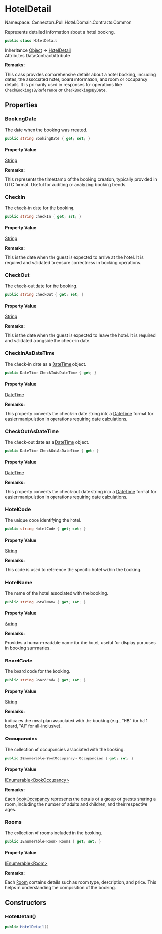 # HotelDetail

Namespace: Connectors.Pull.Hotel.Domain.Contracts.Common

Represents detailed information about a hotel booking.

```csharp
public class HotelDetail
```

Inheritance [Object](https://docs.microsoft.com/en-us/dotnet/api/system.object) → [HotelDetail](./connectors.pull.hotel.domain.contracts.common.hoteldetail)<br />
Attributes DataContractAttribute

**Remarks:**

This class provides comprehensive details about a hotel booking, including 
 dates, the associated hotel, board information, and room or occupancy details. 
 It is primarily used in responses for operations like `CheckBookingsByReference` 
 or `CheckBookingsByDate`.

## Properties

### **BookingDate**

The date when the booking was created.

```csharp
public string BookingDate { get; set; }
```

#### Property Value

[String](https://docs.microsoft.com/en-us/dotnet/api/system.string)<br />

**Remarks:**

This represents the timestamp of the booking creation, typically provided in UTC format.
 Useful for auditing or analyzing booking trends.

### **CheckIn**

The check-in date for the booking.

```csharp
public string CheckIn { get; set; }
```

#### Property Value

[String](https://docs.microsoft.com/en-us/dotnet/api/system.string)<br />

**Remarks:**

This is the date when the guest is expected to arrive at the hotel. It is required 
 and validated to ensure correctness in booking operations.

### **CheckOut**

The check-out date for the booking.

```csharp
public string CheckOut { get; set; }
```

#### Property Value

[String](https://docs.microsoft.com/en-us/dotnet/api/system.string)<br />

**Remarks:**

This is the date when the guest is expected to leave the hotel. It is required 
 and validated alongside the check-in date.

### **CheckInAsDateTime**

The check-in date as a [DateTime](https://docs.microsoft.com/en-us/dotnet/api/system.datetime) object.

```csharp
public DateTime CheckInAsDateTime { get; }
```

#### Property Value

[DateTime](https://docs.microsoft.com/en-us/dotnet/api/system.datetime)<br />

**Remarks:**

This property converts the check-in date string into a [DateTime](https://docs.microsoft.com/en-us/dotnet/api/system.datetime) format 
 for easier manipulation in operations requiring date calculations.

### **CheckOutAsDateTime**

The check-out date as a [DateTime](https://docs.microsoft.com/en-us/dotnet/api/system.datetime) object.

```csharp
public DateTime CheckOutAsDateTime { get; }
```

#### Property Value

[DateTime](https://docs.microsoft.com/en-us/dotnet/api/system.datetime)<br />

**Remarks:**

This property converts the check-out date string into a [DateTime](https://docs.microsoft.com/en-us/dotnet/api/system.datetime) format 
 for easier manipulation in operations requiring date calculations.

### **HotelCode**

The unique code identifying the hotel.

```csharp
public string HotelCode { get; set; }
```

#### Property Value

[String](https://docs.microsoft.com/en-us/dotnet/api/system.string)<br />

**Remarks:**

This code is used to reference the specific hotel within the booking.

### **HotelName**

The name of the hotel associated with the booking.

```csharp
public string HotelName { get; set; }
```

#### Property Value

[String](https://docs.microsoft.com/en-us/dotnet/api/system.string)<br />

**Remarks:**

Provides a human-readable name for the hotel, useful for display purposes in booking summaries.

### **BoardCode**

The board code for the booking.

```csharp
public string BoardCode { get; set; }
```

#### Property Value

[String](https://docs.microsoft.com/en-us/dotnet/api/system.string)<br />

**Remarks:**

Indicates the meal plan associated with the booking (e.g., "HB" for half board, "AI" for all-inclusive).

### **Occupancies**

The collection of occupancies associated with the booking.

```csharp
public IEnumerable<BookOccupancy> Occupancies { get; set; }
```

#### Property Value

[IEnumerable\<BookOccupancy\>](https://docs.microsoft.com/en-us/dotnet/api/system.collections.generic.ienumerable-1)<br />

**Remarks:**

Each [BookOccupancy](./connectors.pull.hotel.domain.contracts.book.request.bookoccupancy) represents the details of a group of guests 
 sharing a room, including the number of adults and children, and their respective ages.

### **Rooms**

The collection of rooms included in the booking.

```csharp
public IEnumerable<Room> Rooms { get; set; }
```

#### Property Value

[IEnumerable\<Room\>](https://docs.microsoft.com/en-us/dotnet/api/system.collections.generic.ienumerable-1)<br />

**Remarks:**

Each [Room](./connectors.pull.hotel.domain.contracts.search.response.room) contains details such as room type, description, and price. 
 This helps in understanding the composition of the booking.

## Constructors

### **HotelDetail()**

```csharp
public HotelDetail()
```
